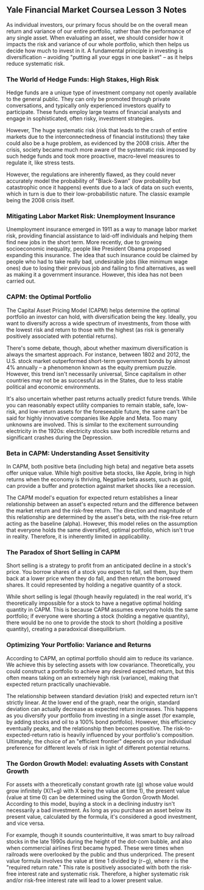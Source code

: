 ## Yale Financial Market Coursea Lesson 3 Notes
As individual investors, our primary focus should be on the overall mean return and variance of our entire portfolio, rather than the performance of any single asset. When evaluating an asset, we should consider how it impacts the risk and variance of our whole portfolio, which then helps us decide how much to invest in it. A fundamental principle in investing is diversification – avoiding "putting all your eggs in one basket" – as it helps reduce systematic risk.

### The World of Hedge Funds: High Stakes, High Risk
Hedge funds are a unique type of investment company not openly available to the general public. They can only be promoted through private conversations, and typically only experienced investors qualify to participate. These funds employ large teams of financial analysts and engage in sophisticated, often risky, investment strategies.

However, The huge systematic risk (risk that leads to the crash of entire markets due to the interconnectedness of financial institutions) they take could also be a huge problem, as evidenced by the 2008 crisis. After the crisis, society became much more aware of the systematic risk imposed by such hedge funds and took more proactive, macro-level measures to regulate it, like stress tests.

However, the regulations are inherently flawed, as they could never accurately model the probability of "Black-Swan" (low probability but catastrophic once it happens) events due to a lack of data on such events, which in turn is due to their low-probabilistic nature. The classic example being the 2008 crisis itself.

### Mitigating Labor Market Risk: Unemployment Insurance
Unemployment insurance emerged in 1911 as a way to manage labor market risk, providing financial assistance to laid-off individuals and helping them find new jobs in the short term. More recently, due to growing socioeconomic inequality, people like President Obama proposed expanding this insurance. The idea that such insurance could be claimed by people who had to take really bad, undesirable jobs (like minimum wage ones) due to losing their previous job and failing to find alternatives, as well as making it a government insurance. However, this idea has not been carried out.

### CAPM: the Optimal Portfolio
The Capital Asset Pricing Model (CAPM) helps determine the optimal portfolio an investor can hold, with diversification being the key. Ideally, you want to diversify across a wide spectrum of investments, from those with the lowest risk and return to those with the highest (as risk is generally positively associated with potential returns).

There's some debate, though, about whether maximum diversification is always the smartest approach. For instance, between 1802 and 2012, the U.S. stock market outperformed short-term government bonds by almost 4% annually – a phenomenon known as the equity premium puzzle. However, this trend isn't necessarily universal, Since capitalism in other countries may not be as successful as in the States, due to less stable political and economic environments.

It's also uncertain whether past returns actually predict future trends. While you can reasonably expect utility companies to remain stable, safe, low-risk, and low-return assets for the foreseeable future, the same can't be said for highly innovative companies like Apple and Meta. Too many unknowns are involved. This is similar to the excitement surrounding electricity in the 1920s: electricity stocks saw both incredible returns and significant crashes during the Depression.

### Beta in CAPM: Understanding Asset Sensitivity
In CAPM, both positive beta (including high beta) and negative beta assets offer unique value. While high positive beta stocks, like Apple, bring in high returns when the economy is thriving, Negative beta assets, such as gold, can provide a buffer and protection against market shocks like a recession.

The CAPM model's equation for expected return establishes a linear relationship between an asset's expected return and the difference between the market return and the risk-free return. The direction and magnitude of this relationship are determined by the asset's beta, with the risk-free return acting as the baseline (alpha). However, this model relies on the assumption that everyone holds the same diversified, optimal portfolio, which isn't true in reality. Therefore, it is inherently limited in applicability.

### The Paradox of Short Selling in CAPM
Short selling is a strategy to profit from an anticipated decline in a stock's price. You borrow shares of a stock you expect to fall, sell them, buy them back at a lower price when they do fall, and then return the borrowed shares.  It could represented by holding a negative quantity of a stock. 

While short selling is legal (though heavily regulated) in the real world, it's theoretically impossible for a stock to have a negative optimal holding quantity in CAPM. This is because CAPM assumes everyone holds the same portfolio; if everyone were shorting a stock (holding a negative quantity), there would be no one to provide the stock to short (holding a positive quantity), creating a paradoxical disequilibrium.

### Optimizing Your Portfolio: Variance and Returns
According to CAPM, an optimal portfolio should aim to reduce its variance. We achieve this by selecting assets with low covariance. Theoretically, you could construct a portfolio to achieve any desired expected return, but this often means taking on an extremely high risk (variance), making that expected return practically unachievable.

The relationship between standard deviation (risk) and expected return isn't strictly linear. At the lower end of the graph, near the origin, standard deviation can actually decrease as expected return increases. This happens as you diversify your portfolio from investing in a single asset (for example, by adding stocks and oil to a 100% bond portfolio). However, this efficiency eventually peaks, and the relationship then becomes positive. The risk-to-expected-return ratio is heavily influenced by your portfolio's composition. Ultimately, the choice of an "efficient frontier" depends on your individual preference for different levels of risk in light of different potential returns.

### The Gordon Growth Model: evaluating Assets with Constant Growth
For assets with a theoretically constant growth rate (g) whose value would grow infinitely (X(1+g) with X being the value at time 1), the present value (value at time 0) can be determined using the Gordon Growth Model. According to this model, buying a stock in a declining industry isn't necessarily a bad investment. As long as you purchase an asset below its present value, calculated by the formula, it's considered a good investment, and vice versa.

For example, though it sounds counterintuitive, it was smart to buy railroad stocks in the late 1990s during the height of the dot-com bubble, and also when commercial airlines first became hyped. These were times when railroads were overlooked by the public and thus underpriced. The present value formula involves the value at time 1 divided by (r−g), where r is the "required return rate." This rate is positively associated with both the risk-free interest rate and systematic risk. Therefore, a higher systematic risk and/or risk-free interest rate will lead to a lower present value.

